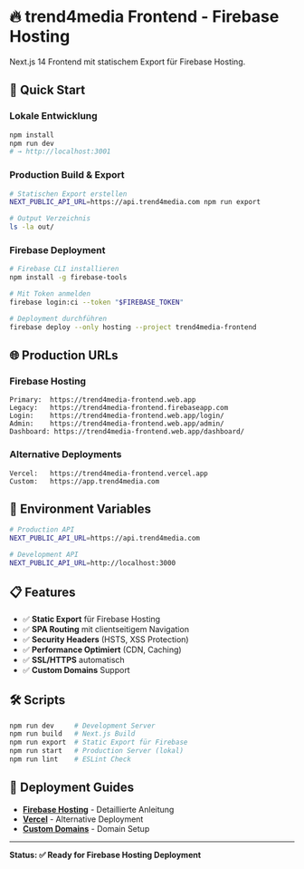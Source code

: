 # 🔥 trend4media Frontend - Firebase Hosting

Next.js 14 Frontend mit statischem Export für Firebase Hosting.

## 🚀 Quick Start

### Lokale Entwicklung
```bash
npm install
npm run dev
# → http://localhost:3001
```

### Production Build & Export
```bash
# Statischen Export erstellen
NEXT_PUBLIC_API_URL=https://api.trend4media.com npm run export

# Output Verzeichnis
ls -la out/
```

### Firebase Deployment
```bash
# Firebase CLI installieren
npm install -g firebase-tools

# Mit Token anmelden
firebase login:ci --token "$FIREBASE_TOKEN"

# Deployment durchführen
firebase deploy --only hosting --project trend4media-frontend
```

## 🌐 Production URLs

### Firebase Hosting
```
Primary:  https://trend4media-frontend.web.app
Legacy:   https://trend4media-frontend.firebaseapp.com
Login:    https://trend4media-frontend.web.app/login/
Admin:    https://trend4media-frontend.web.app/admin/
Dashboard: https://trend4media-frontend.web.app/dashboard/
```

### Alternative Deployments
```
Vercel:   https://trend4media-frontend.vercel.app
Custom:   https://app.trend4media.com
```

## 🔧 Environment Variables

```bash
# Production API
NEXT_PUBLIC_API_URL=https://api.trend4media.com

# Development API
NEXT_PUBLIC_API_URL=http://localhost:3000
```

## 📋 Features

- ✅ **Static Export** für Firebase Hosting
- ✅ **SPA Routing** mit clientseitigem Navigation
- ✅ **Security Headers** (HSTS, XSS Protection)
- ✅ **Performance Optimiert** (CDN, Caching)
- ✅ **SSL/HTTPS** automatisch
- ✅ **Custom Domains** Support

## 🛠️ Scripts

```bash
npm run dev     # Development Server
npm run build   # Next.js Build
npm run export  # Static Export für Firebase
npm run start   # Production Server (lokal)
npm run lint    # ESLint Check
```

## 📖 Deployment Guides

- **[Firebase Hosting](../FIREBASE_DEPLOYMENT.md)** - Detaillierte Anleitung
- **[Vercel](../DEPLOYMENT.md)** - Alternative Deployment
- **[Custom Domains](../CUSTOM_DOMAIN_SETUP.md)** - Domain Setup

---

**Status: ✅ Ready for Firebase Hosting Deployment**

